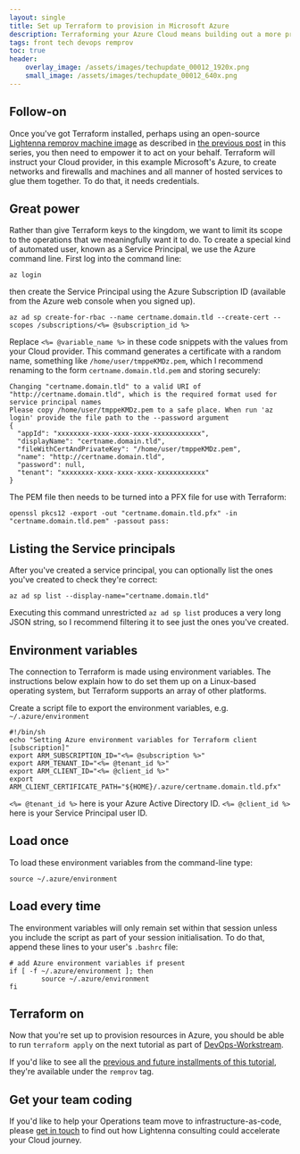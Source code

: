 ```yaml
---
layout: single
title: Set up Terraform to provision in Microsoft Azure
description: Terraforming your Azure Cloud means building out a more predictable, reliable and extensible Cloud estate for the future
tags: front tech devops remprov
toc: true
header:
    overlay_image: /assets/images/techupdate_00012_1920x.png
    small_image: /assets/images/techupdate_00012_640x.png
---
```


## Follow-on
Once you've got Terraform installed, perhaps using an open-source [Lightenna remprov machine image](https://aws.amazon.com/marketplace) as described in [the previous post](/tech/2019/terraform-command-line-for-remote-provisioning) in this series, you then need to empower it to act on your behalf.  Terraform will instruct your Cloud provider, in this example Microsoft's Azure, to create networks and firewalls and machines and all manner of hosted services to glue them together.  To do that, it needs credentials.

## Great power
Rather than give Terraform keys to the kingdom, we want to limit its scope to the operations that we meaningfully want it to do.  To create a special kind of automated user, known as a Service Principal, we use the Azure command line.  First log into the command line:
```
az login
```
then create the Service Principal using the Azure Subscription ID (available from the Azure web console when you signed up).
```
az ad sp create-for-rbac --name certname.domain.tld --create-cert --scopes /subscriptions/<%= @subscription_id %>
```
Replace `<%= @variable_name %>` in these code snippets with the values from your Cloud provider.  This command generates a certificate with a random name, something like `/home/user/tmppeKMDz.pem`, which I recommend renaming to the form `certname.domain.tld.pem` and storing securely:

```
Changing "certname.domain.tld" to a valid URI of "http://certname.domain.tld", which is the required format used for service principal names
Please copy /home/user/tmppeKMDz.pem to a safe place. When run 'az login' provide the file path to the --password argument
{
  "appId": "xxxxxxxx-xxxx-xxxx-xxxx-xxxxxxxxxxxx",
  "displayName": "certname.domain.tld",
  "fileWithCertAndPrivateKey": "/home/user/tmppeKMDz.pem",
  "name": "http://certname.domain.tld",
  "password": null,
  "tenant": "xxxxxxxx-xxxx-xxxx-xxxx-xxxxxxxxxxxx"
}
```

The PEM file then needs to be turned into a PFX file for use with Terraform:

```
openssl pkcs12 -export -out "certname.domain.tld.pfx" -in "certname.domain.tld.pem" -passout pass:
```

## Listing the Service principals
After you've created a service principal, you can optionally list the ones you've created to check they're correct:
```
az ad sp list --display-name="certname.domain.tld"
```

Executing this command unrestricted `az ad sp list` produces a very long JSON string, so I recommend filtering it to see just the ones you've created.

## Environment variables
The connection to Terraform is made using environment variables.  The instructions below explain how to do set them up on a Linux-based operating system, but Terraform supports an array of other platforms.

Create a script file to export the environment variables, e.g. `~/.azure/environment`
```
#!/bin/sh
echo "Setting Azure environment variables for Terraform client [subscription]"
export ARM_SUBSCRIPTION_ID="<%= @subscription %>"
export ARM_TENANT_ID="<%= @tenant_id %>"
export ARM_CLIENT_ID="<%= @client_id %>"
export ARM_CLIENT_CERTIFICATE_PATH="${HOME}/.azure/certname.domain.tld.pfx"
```

`<%= @tenant_id %>` here is your Azure Active Directory ID.  `<%= @client_id %>` here is your Service Principal user ID.

## Load once
To load these environment variables from the command-line type:
```
source ~/.azure/environment
```

## Load every time
The environment variables will only remain set within that session unless you include the script as part of your session initialisation.  To do that, append these lines to your user's `.bashrc` file:
```
# add Azure environment variables if present
if [ -f ~/.azure/environment ]; then
        source ~/.azure/environment
fi
```

## Terraform on
Now that you're set up to provision resources in Azure, you should be able to run `terraform apply` on the next tutorial as part of [DevOps-Workstream](https://github.com/lightenna/devops-workstream).

If you'd like to see all the [previous and future installments of this tutorial](/tech/remprov), they're available under the `remprov` tag.

## Get your team coding
If you'd like to help your Operations team move to infrastructure-as-code, please [get in touch](/contact) to find out how Lightenna consulting could accelerate your Cloud journey.
